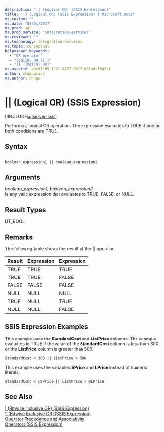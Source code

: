 ```yaml
---
description: "|| (Logical OR) (SSIS Expression)"
title: "|| (Logical OR) (SSIS Expression) | Microsoft Docs"
ms.custom: ""
ms.date: "03/01/2017"
ms.prod: sql
ms.prod_service: "integration-services"
ms.reviewer: ""
ms.technology: integration-services
ms.topic: conceptual
helpviewer_keywords: 
  - "OR operator"
  - "logical OR (||)"
  - "|| (logical OR)"
ms.assetid: a3c07c09-f121-4187-9617-b01adcf843c4
author: chugugrace
ms.author: chugu
---
```

# || (Logical OR) (SSIS Expression)

[!INCLUDE[sqlserver-ssis](../../includes/applies-to-version/sqlserver-ssis.md)]


  Performs a logical OR operation. The expression evaluates to TRUE if one or both conditions are TRUE.  
  
## Syntax  
  
```  
  
boolean_expression1 || boolean_expression2  
```  
  
## Arguments  
 *boolean_expression1, boolean_expression2*  
 Is any valid expression that evaluates to TRUE, FALSE, or NULL.  
  
## Result Types  
 DT_BOOL  
  
## Remarks  
 The following table shows the result of the || operator.  
  
|Result|Expression|Expression|  
|------------|----------------|----------------|  
|TRUE|TRUE|TRUE|  
|TRUE|TRUE|FALSE|  
|FALSE|FALSE|FALSE|  
|NULL|NULL|NULL|  
|TRUE|NULL|TRUE|  
|NULL|NULL|FALSE|  
  
## SSIS Expression Examples  
 This example uses the **StandardCost** and **ListPrice** columns. The example evaluates to TRUE if the value of the **StandardCost** column is less than 300 or the **ListPrice** column is greater than 500.  
  
```  
StandardCost < 300 || ListPrice > 500  
```  
  
 This example uses the variables **SPrice** and **LPrice** instead of numeric literals.  
  
```  
StandardCost < @SPrice || ListPrice > @LPrice  
```  
  
## See Also  
 [&#124; &#40;Bitwise Inclusive OR&#41; &#40;SSIS Expression&#41;](../../integration-services/expressions/bitwise-inclusive-or-ssis-expression.md)   
 [^ &#40;Bitwise Exclusive OR&#41; &#40;SSIS Expression&#41;](../../integration-services/expressions/bitwise-exclusive-or-ssis-expression.md)   
 [Operator Precedence and Associativity](../../integration-services/expressions/operator-precedence-and-associativity.md)   
 [Operators &#40;SSIS Expression&#41;](../../integration-services/expressions/operators-ssis-expression.md)  
  
  
